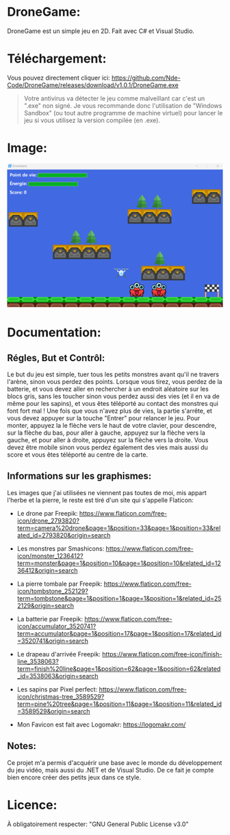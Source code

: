 # DroneGame:

DroneGame est un simple jeu en 2D. Fait avec C# et Visual Studio.

# Téléchargement:

Vous pouvez directement cliquer ici: https://github.com/Nde-Code/DroneGame/releases/download/v1.0.1/DroneGame.exe

> Votre antivirus va détecter le jeu comme malveillant car c'est un ".exe" non signé. Je vous recommande donc l'utilisation de "Windows Sandbox" (ou tout autre programme de machine virtuel) pour lancer le jeu si vous utilisez la version compilée (en .exe).

# Image:

![DroneGame](https://github.com/Nde-Code/DroneGame/blob/main/DroneGame.png)

# Documentation:

## Régles, But et Contrôl:

Le but du jeu est simple, tuer tous les petits monstres avant qu'il ne travers l'arène, sinon vous perdez des points. Lorsque vous tirez, vous perdez de la batterie, et vous devez aller en rechercher à un endroit aléatoire sur les blocs gris, sans les toucher sinon vous perdez aussi des vies (et il en va de même pour les sapins), et vous êtes téléporté au contact des monstres qui font fort mal ! Une fois que vous n'avez plus de vies, la partie s'arrête, et vous devez appuyer sur la touche "Entrer" pour relancer le jeu. Pour monter, appuyez la le flèche vers le haut de votre clavier, pour descendre, sur la flèche du bas, pour aller à gauche, appuyez sur la flèche vers la gauche, et pour aller à droite, appuyez sur la flèche vers la droite. Vous devez être mobile sinon vous perdez également des vies mais aussi du score et vous êtes téléporté au centre de la carte. 

## Informations sur les graphismes:
 
Les images que j'ai utilisées ne viennent pas toutes de moi, mis appart l'herbe et la pierre, le reste est tiré d'un site qui s'appelle Flaticon:

- Le drone par Freepik: https://www.flaticon.com/free-icon/drone_2793820?term=camera%20drone&page=1&position=33&page=1&position=33&related_id=2793820&origin=search

 

- Les monstres par Smashicons: https://www.flaticon.com/free-icon/monster_1236412?term=monster&page=1&position=10&page=1&position=10&related_id=1236412&origin=search

 

- La pierre tombale par Freepik: https://www.flaticon.com/free-icon/tombstone_252129?term=tombstone&page=1&position=1&page=1&position=1&related_id=252129&origin=search
 

- La batterie par Freepik: https://www.flaticon.com/free-icon/accumulator_3520741?term=accumulator&page=1&position=17&page=1&position=17&related_id=3520741&origin=search

 

- Le drapeau d'arrivée Freepik: https://www.flaticon.com/free-icon/finish-line_3538063?term=finish%20line&page=1&position=62&page=1&position=62&related_id=3538063&origin=search



- Les sapins par Pixel perfect: https://www.flaticon.com/free-icon/christmas-tree_3589529?term=pine%20tree&page=1&position=11&page=1&position=11&related_id=3589529&origin=search



- Mon Favicon est fait avec Logomakr: https://logomakr.com/

## Notes:

Ce projet m'a permis d'acquérir une base avec le monde du développement du jeu vidéo, mais aussi du .NET et de Visual Studio. De ce fait je compte bien encore créer des petits jeux dans ce style.

# Licence:

À obligatoirement respecter: "GNU General Public License v3.0"

 
 
